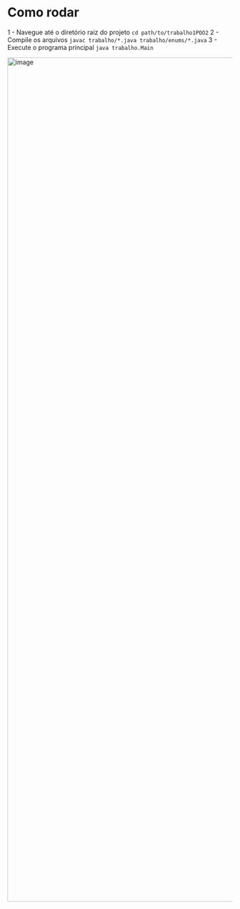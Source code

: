 # Como rodar

1 - Navegue até o diretório raiz do projeto 
``` cd path/to/trabalho1POO2 ``` 
2 - Compile os arquivos 
```javac trabalho/*.java trabalho/enums/*.java``` 
3 - Execute o programa principal 
```java trabalho.Main``` 

<img width="808" height="1890" alt="image" src="https://github.com/user-attachments/assets/256b8038-612f-4b28-b783-8173a6848aac" />
